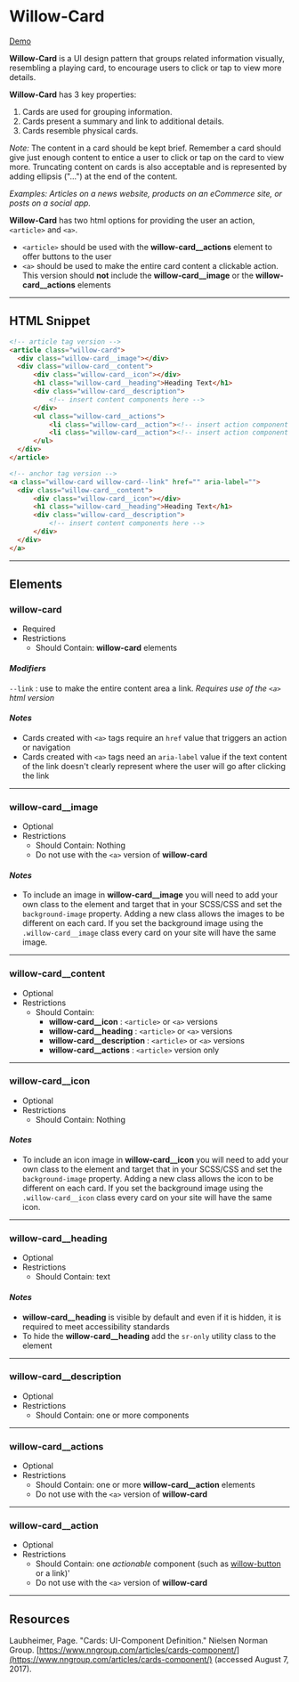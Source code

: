 # **Willow-Card**

[Demo](https://unumux.github.io/willow-testing-site/)

**Willow-Card** is a UI design pattern that groups related information visually, resembling a playing card, to encourage users to click or tap to view more details.

**Willow-Card** has 3 key properties:

1. Cards are used for grouping information.
1. Cards present a summary and link to additional details.
1. Cards resemble physical cards.

_Note:_ The content in a card should be kept brief. Remember a card should give just enough content to entice a user to click or tap on the card to view more. Truncating content on cards is also acceptable and is represented by adding ellipsis ("...") at the end of the content.

_Examples: Articles on a news website, products on an eCommerce site, or posts on a social app._

**Willow-Card** has two html options for providing the user an action, `<article>` and `<a>`.

- `<article>` should be used with the **willow-card__actions** element to offer buttons to the user
- `<a>` should be used to make the entire card content a clickable action. This version should **not** include the **willow-card__image** or the **willow-card__actions** elements

---

## HTML Snippet

```html
<!-- article tag version -->
<article class="willow-card">
  <div class="willow-card__image"></div>
  <div class="willow-card__content">
      <div class="willow-card__icon"></div>
      <h1 class="willow-card__heading">Heading Text</h1>
      <div class="willow-card__description">
          <!-- insert content components here -->
      </div>
      <ul class="willow-card__actions">
          <li class="willow-card__action"><!-- insert action component here --></li>
          <li class="willow-card__action"><!-- insert action component here --></li>
      </ul>
  </div>
</article>

<!-- anchor tag version -->
<a class="willow-card willow-card--link" href="" aria-label="">
  <div class="willow-card__content">
      <div class="willow-card__icon"></div>
      <h1 class="willow-card__heading">Heading Text</h1>
      <div class="willow-card__description">
          <!-- insert content components here -->
      </div>
  </div>
</a>
```

---

## Elements

### willow-card

- Required
- Restrictions
  - Should Contain: **willow-card** elements

#### _Modifiers_

`--link` : use to make the entire content area a link. _Requires use of the `<a>` html version_

#### _Notes_

- Cards created with `<a>` tags require an `href` value that triggers an action or navigation
- Cards created with `<a>` tags need an `aria-label` value if the text content of the link doesn't clearly represent where the user will go after clicking the link

---

### willow-card__image

- Optional
- Restrictions
  - Should Contain: Nothing
  - Do not use with the `<a>` version of **willow-card**

#### _Notes_

- To include an image in **willow-card__image** you will need to add your own class to the element and target that in your SCSS/CSS and set the `background-image` property. Adding a new class allows the images to be different on each card. If you set the background image using the `.willow-card__image` class every card on your site will have the same image.

---

### willow-card__content

- Optional
- Restrictions
  - Should Contain:
    - **willow-card__icon** : `<article>` or `<a>` versions
    - **willow-card__heading** : `<article>` or `<a>` versions
    - **willow-card__description** : `<article>` or `<a>` versions
    - **willow-card__actions** : `<article>` version only

---

### willow-card__icon

- Optional
- Restrictions
  - Should Contain: Nothing

#### _Notes_

- To include an icon image in **willow-card__icon** you will need to add your own class to the element and target that in your SCSS/CSS and set the `background-image` property. Adding a new class allows the icon to be different on each card. If you set the background image using the `.willow-card__icon` class every card on your site will have the same icon.

---

### willow-card__heading

- Optional
- Restrictions
  - Should Contain: text

#### _Notes_

- **willow-card__heading** is visible by default and even if it is hidden, it is required to meet accessibility standards
- To hide the **willow-card__heading** add the `sr-only` utility class to the element

---

### willow-card__description

- Optional
- Restrictions
  - Should Contain: one or more components

---

### willow-card__actions

- Optional
- Restrictions
  - Should Contain: one or more **willow-card__action** elements
  - Do not use with the `<a>` version of **willow-card**

---

### willow-card__action

- Optional
- Restrictions
  - Should Contain: one _actionable_ component (such as [willow-button](../button) or a link)'
  - Do not use with the `<a>` version of **willow-card**

---

## Resources

Laubheimer, Page. "Cards: UI-Component Definition." Nielsen Norman Group. [https://www.nngroup.com/articles/cards-component/](https://www.nngroup.com/articles/cards-component/) (accessed August 7, 2017).
